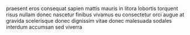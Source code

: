 praesent eros consequat sapien mattis mauris in litora lobortis torquent risus
nullam donec nascetur finibus vivamus eu consectetur orci augue at gravida
scelerisque donec dignissim vitae donec malesuada sodales interdum accumsan sed
viverra